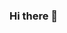 ### Hi there 👋

<!--
**ussyumar/ussyumar** is a ✨ _special_ ✨ repository because its `README.md` (this file) appears on your GitHub profile.

Here are some ideas to get you started:

- 🔭 I’m currently working on building my skills in Data Science
- 🌱 I’m currently learning Data Analysis
- 👯 I’m looking to collaborate on everthing Data
- 🤔 I’m looking for help with buildind life projects
- 💬 Ask me about anything
- 📫 How to reach me: https://twitter.com/ussyummar
- 😄 Pronouns: (HE/HIM/HIS)
- ⚡ Fun fact: I am an incredibly fast learner
-->
